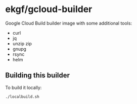 # ekgf/gcloud-builder

Google Cloud Build builder image with some additional tools:

- curl
- jq
- unzip zip
- gnupg
- rsync
- helm

## Building this builder

To build it locally:

```
./localbuild.sh
```
